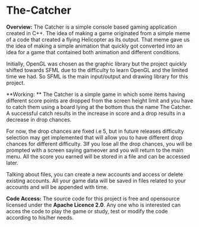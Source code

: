 # The-Catcher

**Overview:** 
  The Catcher is a simple console based gaming application created in C++. The idea of making a
game originated from a simple meme of a code that created a flying Helicopter as its output. That
meme gave us the idea of making a simple animation that quickly got converted into an idea for
a game that contained both animation and different conditions.

Initially, OpenGL was chosen as the graphic library but the project quickly shifted towards
SFML due to the difficulty to learn OpenGL and the limited time we had. So SFML is the main
input/output and drawing library for this project.

**Working: **
  The Catcher is a simple game in which some items having different score points are dropped
from the screen height limit and you have to catch them using a board lying at the bottom thus
the name The Catcher. A successful catch results in the increase in score and a drop results in a
decrease in drop chances.

For now, the drop chances are fixed i.e 5, but in future releases difficulty selection may get
implemented that will allow you to have different drop chances for different difficulty.
3If you lose all the drop chances, you will be prompted with a screen saying gameover and you
will return to the main menu. All the score you earned will be stored in a file and can be accessed
later.

Talking about files, you can create a new accounts and access or delete existing accounts. All
your game data will be saved in files related to your accounts and will be appended with time.

**Code Access:**
The source code for this project is free and opensource licensed under the **Apache Licence 2.0**.
Any one who is interested can acces the code to play the game or study, test or modify the code
according to his/her needs.
